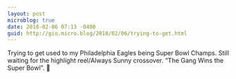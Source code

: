 ```yaml
---
layout: post
microblog: true
date: 2018-02-06 07:13 -0400
guid: http://gio.micro.blog/2018/02/06/trying-to-get.html
---
```

Trying to get used to my Philadelphia Eagles being Super Bowl Champs. Still waiting for the highlight reel/Always Sunny crossover. “The Gang Wins the Super Bowl”. 🏈
